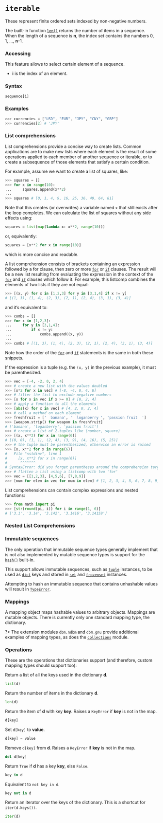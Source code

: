 # `iterable`

These represent finite ordered sets indexed by non-negative numbers.

The built-in function [`len()`](/built-in-functions/len.md) returns the number of items in a sequence. When the length of a sequence is **n**, the index set contains the numbers 0, 1, ..., **n**-1.

### Accessing

This feature allows to select certain element of a sequence.

- **i** is the index of an element.

### Syntax

```python
sequence[i]
```

### Examples

```python
>>> currencies = ["USD", "EUR", "JPY", "CNY", "GBP"]
>>> currencies[2] # 'JPY'
```

### List comprehensions

List comprehensions provide a concise way to create lists. Common applications are to make new lists where each element is the result of some operations applied to each member of another sequence or iterable, or to create a subsequence of those elements that satisfy a certain condition.

For example, assume we want to create a list of squares, like:

```python
>>> squares = []
>>> for x in range(10):
...     squares.append(x**2)
... 
>>> squares # [0, 1, 4, 9, 16, 25, 36, 49, 64, 81]
```

Note that this creates (or overwrites) a variable named `x` that still exists after the loop completes. We can calculate the list of squares without any side effects using:

```python
squares = list(map(lambda x: x**2, range(10)))
```

or, equivalently:

```python
squares = [x**2 for x in range(10)]
```

which is more concise and readable.

A list comprehension consists of brackets containing an expression followed by a for clause, then zero or more [`for`](/statements/for.md) or [`if`](/statements/if.md) clauses. The result will be a new list resulting from evaluating the expression in the context of the [`for`](/statements/for.md) and [`if`](/statements/if.md) clauses which follow it. For example, this listcomp combines the elements of two lists if they are not equal:

```python
>>> [(x, y) for x in [1,2,3] for y in [3,1,4] if x != y]
# [(1, 3), (1, 4), (2, 3), (2, 1), (2, 4), (3, 1), (3, 4)]
```

and it’s equivalent to:

```python
>>> combs = []
>>> for x in [1,2,3]:
...     for y in [3,1,4]:
...         if x != y:
...             combs.append((x, y))
... 
>>> combs # [(1, 3), (1, 4), (2, 3), (2, 1), (2, 4), (3, 1), (3, 4)]
```

Note how the order of the [`for`](/statements/for.md) and [`if`](/statements/if.md) statements is the same in both these snippets.

If the expression is a tuple (e.g. the `(x, y)` in the previous example), it must be parenthesized.

```python
>>> vec = [-4, -2, 0, 2, 4]
>>> # create a new list with the values doubled
>>> [x*2 for x in vec] # [-8, -4, 0, 4, 8]
>>> # filter the list to exclude negative numbers
>>> [x for x in vec if x >= 0] # [0, 2, 4]
>>> # apply a function to all the elements
>>> [abs(x) for x in vec] # [4, 2, 0, 2, 4]
>>> # call a method on each element
>>> freshfruit = ['  banana', '  loganberry ', 'passion fruit  ']
>>> [weapon.strip() for weapon in freshfruit]
# ['banana', 'loganberry', 'passion fruit']
>>> # create a list of 2-tuples like (number, square)
>>> [(x, x**2) for x in range(6)]
# [(0, 0), (1, 1), (2, 4), (3, 9), (4, 16), (5, 25)]
>>> # the tuple must be parenthesized, otherwise an error is raised
>>> [x, x**2 for x in range(6)]
#   File "<stdin>", line 1
#     [x, x**2 for x in range(6)]
#      ^^^^^^^
# SyntaxError: did you forget parentheses around the comprehension target?
>>> # flatten a list using a listcomp with two 'for'
>>> vec = [[1,2,3], [4,5,6], [7,8,9]]
>>> [num for elem in vec for num in elem] # [1, 2, 3, 4, 5, 6, 7, 8, 9]
```

List comprehensions can contain complex expressions and nested functions:

```python
>>> from math import pi
>>> [str(round(pi, i)) for i in range(1, 6)]
# ['3.1', '3.14', '3.142', '3.1416', '3.14159']
```

### Nested List Comprehensions



### Immutable sequences

The only operation that immutable sequence types generally implement that is not also implemented by mutable sequence types is support for the [`hash()`](/built-in-functions/hash.md) built-in.

This support allows immutable sequences, such as [`tuple`](/built-in-types/tuple.md) instances, to be used as [`dict`](/built-in-types/dict/) keys and stored in [`set`](/built-in-types/set/) and [`frozenset`](/built-in-types/frozenset.md) instances.

Attempting to hash an immutable sequence that contains unhashable values will result in [`TypeError`](/exceptions/TypeError.md).

### Mappings

A mapping object maps hashable values to arbitrary objects. Mappings are mutable objects. There is currently only one standard mapping type, the dictionary.

?> The extension modules `dbm.ndbm` and `dbm.gnu` provide additional examples of mapping types, as does the [`collections`](/modules/collections.md) module.

### Operations

These are the operations that dictionaries support (and therefore, custom mapping types should support too):

Return a list of all the keys used in the dictionary **d**.

```python
list(d)
```

Return the number of items in the dictionary **d**.

```python
len(d)
```

Return the item of **d** with key **key**. Raises a `KeyError` if **key** is not in the map.

```python
d[key]
```

Set `d[key]` to **value**.

```python
d[key] = value
```

Remove `d[key]` from **d**. Raises a `KeyError` if **key** is not in the map.

```python
del d[key]
```

Return `True` if **d** has a key **key**, else `False`.

```python
key in d
```

Equivalent to `not key in d`.

```python
key not in d
```

Return an iterator over the keys of the dictionary. This is a shortcut for `iter(d.keys())`.

```python
iter(d)
```